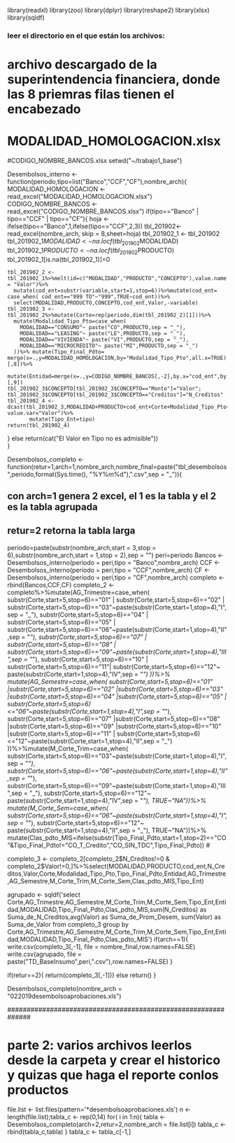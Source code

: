 library(readxl)
library(zoo)
library(dplyr)
library(reshape2)
library(xlsx)
library(sqldf)

### leer el directorio en el que están los archivos:
# archivo descargado de la superintendencia financiera, donde las 8 priemras filas tienen el encabezado
# MODALIDAD_HOMOLOGACION.xlsx
#CODIGO_NOMBRE_BANCOS.xlsx
setwd("~/trabajo1_base")





Desembolsos_interno <- function(periodo,tipo=list("Banco","CCF","CF"),nombre_arch){
  MODALIDAD_HOMOLOGACION <- read_excel("MODALIDAD_HOMOLOGACION.xlsx")
  CODIGO_NOMBRE_BANCOS <- read_excel("CODIGO_NOMBRE_BANCOS.xlsx")
  if(tipo=="Banco" | tipo=="CCF" | tipo=="CF"){
    hoja <- ifelse(tipo=="Banco",1,ifelse(tipo=="CCF",2,3))
    tbl_201902<- read_excel(nombre_arch, skip = 8,sheet=hoja)
    tbl_201902_1 <- tbl_201902 
    tbl_201902_1$MODALIDAD <- na.locf(tbl_201902$MODALIDAD)
    tbl_201902_1$PRODUCTO <- na.locf(tbl_201902$PRODUCTO)
    tbl_201902_1[is.na(tbl_201902_1)]=0
    
    tbl_201902_2 <- tbl_201902_1%>%melt(id=c("MODALIDAD","PRODUCTO","CONCEPTO"),value.name = "Valor")%>%
      mutate(cod_ent=substr(variable,start=1,stop=6))%>%mutate(cod_ent= case_when( cod_ent=="999 TO"~"999",TRUE~cod_ent))%>%
      select(MODALIDAD,PRODUCTO,CONCEPTO,cod_ent,Valor,-variable)
    tbl_201902_3 <- tbl_201902_2%>%mutate(Corte=rep(periodo,dim(tbl_201902_2)[1]))%>%
      mutate(Modalidad_Tipo_Pto=case_when(
        MODALIDAD=="CONSUMO"~ paste("CO",PRODUCTO,sep = "_"),
        MODALIDAD=="LEASING"~ paste("LE",PRODUCTO,sep = "_"),
        MODALIDAD=="VIVIENDA"~ paste("VI",PRODUCTO,sep = "_"),
        MODALIDAD=="MICROCREDITO"~ paste("MI",PRODUCTO,sep = "_")
      ))%>% mutate(Tipo_Final_Pdto= merge(x=.,y=MODALIDAD_HOMOLOGACION,by="Modalidad_Tipo_Pto",all.x=TRUE)[,8])%>%
      mutate(Entidad=merge(x=.,y=CODIGO_NOMBRE_BANCOS[,-2],by.x="cod_ent",by.y="Cod_Banco",all.x=TRUE)[,9])
    tbl_201902_3$CONCEPTO[tbl_201902_3$CONCEPTO=="Monto"]="Valor"; tbl_201902_3$CONCEPTO[tbl_201902_3$CONCEPTO=="Creditos"]="N_Creditos"
    tbl_201902_4 <- dcast(tbl_201902_3,MODALIDAD+PRODUCTO+cod_ent+Corte+Modalidad_Tipo_Pto+Tipo_Final_Pdto+Entidad~CONCEPTO, value.var="Valor")%>%
           mutate(Tipo_Ent=tipo)
    return(tbl_201902_4)
  }
 else return(cat("El Valor en Tipo no es admisible"))  
  }


Desembolsos_completo <- function(retur=1,arch=1,nombre_arch,nombre_final=paste("tbl_desembolsos",periodo,format(Sys.time(), "%Y%m%d"),".csv",sep = "_")){

## con arch=1 genera 2 excel, el 1 es la tabla y el 2 es la tabla agrupada   
## retur=2 retorna la tabla larga  
periodo=paste(substr(nombre_arch,start = 3,stop = 6),substr(nombre_arch,start = 1,stop = 2),sep = "")
peri=periodo
Bancos <- Desembolsos_interno(periodo = peri,tipo = "Banco",nombre_arch)
CCF <- Desembolsos_interno(periodo = peri,tipo = "CCF",nombre_arch)
CF <- Desembolsos_interno(periodo = peri,tipo = "CF",nombre_arch)
completo <- rbind(Bancos,CCF,CF)
completo_2 <- completo%>%mutate(AG_Trimestre=case_when(
 substr(Corte,start=5,stop=6)=="01" |  substr(Corte,start=5,stop=6)=="02" | substr(Corte,start=5,stop=6)=="03"~paste(substr(Corte,start=1,stop=4),"I",sep = "_"),
 substr(Corte,start=5,stop=6)=="04" |  substr(Corte,start=5,stop=6)=="05" | substr(Corte,start=5,stop=6)=="06"~paste(substr(Corte,start=1,stop=4),"II",sep = "_"),
 substr(Corte,start=5,stop=6)=="07" |  substr(Corte,start=5,stop=6)=="08" | substr(Corte,start=5,stop=6)=="09"~paste(substr(Corte,start=1,stop=4),"III",sep = "_"),
 substr(Corte,start=5,stop=6)=="10" |  substr(Corte,start=5,stop=6)=="11"| substr(Corte,start=5,stop=6)=="12"~ paste(substr(Corte,start=1,stop=4),"IV",sep = "_")
              ))%>% mutate(AG_Semestre=case_when(
substr(Corte,start=5,stop=6)=="01" |substr(Corte,start=5,stop=6)=="02" |substr(Corte,start=5,stop=6)=="03" |substr(Corte,start=5,stop=6)=="04" |substr(Corte,start=5,stop=6)=="05" | substr(Corte,start=5,stop=6)<="06"~paste(substr(Corte,start=1,stop=4),"I",sep = "_"),
substr(Corte,start=5,stop=6)=="07" |substr(Corte,start=5,stop=6)=="08" |substr(Corte,start=5,stop=6)=="09" |substr(Corte,start=5,stop=6)=="10" |substr(Corte,start=5,stop=6)=="11" | substr(Corte,start=5,stop=6)<="12"~paste(substr(Corte,start=1,stop=4),"II",sep = "_")
              ))%>%mutate(M_Corte_Trim=case_when(
substr(Corte,start=5,stop=6)=="03"~paste(substr(Corte,start=1,stop=4),"I",sep = "_"),
substr(Corte,start=5,stop=6)=="06"~paste(substr(Corte,start=1,stop=4),"II",sep = "_"),
substr(Corte,start=5,stop=6)=="09"~paste(substr(Corte,start=1,stop=4),"III",sep = "_"),
substr(Corte,start=5,stop=6)=="12"~ paste(substr(Corte,start=1,stop=4),"IV",sep = "_"),
TRUE~"NA"))%>% mutate(M_Corte_Sem=case_when(
  substr(Corte,start=5,stop=6)=="06"~paste(substr(Corte,start=1,stop=4),"I",sep = "_"),
  substr(Corte,start=5,stop=6)=="12"~ paste(substr(Corte,start=1,stop=4),"II",sep = "_"),
  TRUE~"NA"))%>% mutate(Clas_pdto_MIS=ifelse(substr(Tipo_Final_Pdto,start=1,stop=2)=="CO"&Tipo_Final_Pdto!="CO_T_Credito","CO_SIN_TDC",Tipo_Final_Pdto)) #

completo_3 <- completo_2[completo_2$N_Creditos!=0 & completo_2$Valor!=0,]%>%select(MODALIDAD,PRODUCTO,cod_ent,N_Creditos,Valor,Corte,Modalidad_Tipo_Pto,Tipo_Final_Pdto,Entidad,AG_Trimestre,AG_Semestre,M_Corte_Trim,M_Corte_Sem,Clas_pdto_MIS,Tipo_Ent)


agrupado <- sqldf('select Corte,AG_Trimestre,AG_Semestre,M_Corte_Trim,M_Corte_Sem,Tipo_Ent,Entidad,MODALIDAD,Tipo_Final_Pdto,Clas_pdto_MIS,sum(N_Creditos) as Suma_de_N_Creditos,avg(Valor) as Suma_de_Prom_Desem, sum(Valor) as Suma_de_Valor
                  from completo_3
                  group by Corte,AG_Trimestre,AG_Semestre,M_Corte_Trim,M_Corte_Sem,Tipo_Ent,Entidad,MODALIDAD,Tipo_Final_Pdto,Clas_pdto_MIS')
if(arch==1){
write.csv(completo_3[,-1], file = nombre_final,row.names=FALSE)
write.csv(agrupado, file = paste("TD_BaseInsumo",peri,".csv"),row.names=FALSE)
}

if(retur==2){ return(completo_3[,-1])}
else return()
}



Desembolsos_completo(nombre_arch = "022019desembolsoaprobaciones.xls")


##############################################################
# parte 2: varios archivos leerlos desde la carpeta y crear el historico y quizas que haga el reporte conlos productos



file.list <- list.files(pattern='*desembolsoaprobaciones.xls')
n <- length(file.list);tabla_c <- rep(0,14)
for( i in 1:n){
  tabla <- Desembolsos_completo(arch=2,retur=2,nombre_arch = file.list[i])
  tabla_c <- rbind(tabla_c,tabla)
}
tabla_c <- tabla_c[-1,]
